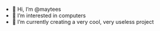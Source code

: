 - 👋 Hi, I’m @maytees
- 👀 I’m interested in computers
- 🌱 I’m currently creating a very cool, very useless project

